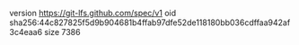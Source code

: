 version https://git-lfs.github.com/spec/v1
oid sha256:44c827825f5d9b904681b4ffab97dfe52de118180bb036cdffaa942af3c4eaa6
size 7386
